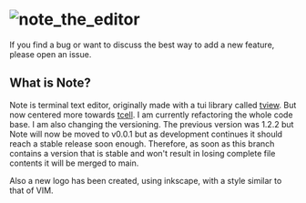 # ![note_the_editor](https://github.com/user-attachments/assets/51d05ecd-85fe-4aa0-a322-f2e1d907deea)

If you find a bug or want to discuss the best way to add a new feature, please open an issue.

## What is Note?

Note is terminal text editor, originally made with a tui library called [tview](https://github.com/rivo/tview/). But now centered more towards [tcell](https://github.com/gdamore/tcell).
I am currently refactoring the whole code base. I am also changing the versioning. The previous version was 1.2.2 but Note will now be moved to v0.0.1 but as development continues it should
reach a stable release soon enough. Therefore, as soon as this branch contains a version that is stable and won't result in losing complete file contents it will be merged to main.

Also a new logo has been created, using inkscape, with a style similar to that of VIM.
